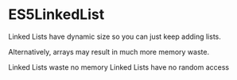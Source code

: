 # ES5LinkedList

Linked Lists have dynamic size so you can just keep adding lists.

Alternatively, arrays may result in much more memory waste.

Linked Lists waste no memory
Linked Lists have no random access